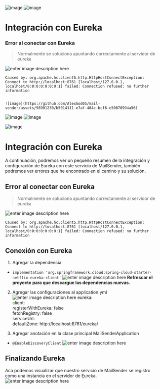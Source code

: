 
![image](https://github.com/AlexGod05/mail-sender/assets/56901230/89e92064-9b9e-41f0-88ae-20efcc1b6645)
![image](https://github.com/AlexGod05/mail-sender/assets/56901230/f67ad5a6-d745-41e2-ac6f-fad90c201184)

# Integración con Eureka
### Error al conectar con Eureka
> Normalmente se soluciona apuntando correctamente al servidor de eureka

![enter image description here](https://github.com/AlexGod05/mail-sender/assets/56901230/def6f0ae-9316-4b02-bbad-a381c751398e)   

    Caused by: org.apache.hc.client5.http.HttpHostConnectException: Connect to http://localhost:8761 [localhost/127.0.0.1, localhost/0:0:0:0:0:0:0:1] failed: Connection refused: no further information


    ![image](https://github.com/AlexGod05/mail-sender/assets/56901230/b5014111-e7af-484c-bcf6-e50878994a56)
![image](https://github.com/AlexGod05/mail-sender/assets/56901230/5ae7bcd7-78f5-4dfd-b269-a50437cea192)
![image](https://github.com/AlexGod05/mail-sender/assets/56901230/dd4ff561-ab19-47ff-ba9e-31eb1ee44bfe)


![image](https://github.com/AlexGod05/mail-sender/assets/56901230/194cf752-6f95-42dc-9870-f1c98a8028f8)


# Integración con Eureka

A continuación, podremos ver un pequeño resumen de la integración y configuración de Eureka con este servicio de MailSender, también podremos ver errores que he encontrado en el camino y su solución.

## Error al conectar con Eureka
> Normalmente se soluciona apuntando correctamente al servidor de eureka

![enter image description here](https://github.com/AlexGod05/mail-sender/assets/56901230/def6f0ae-9316-4b02-bbad-a381c751398e)   

    Caused by: org.apache.hc.client5.http.HttpHostConnectException: Connect to http://localhost:8761 [localhost/127.0.0.1, localhost/0:0:0:0:0:0:0:1] failed: Connection refused: no further information


 ## Conexión con Eureka
 1. Agregar la dependencia
 -  `implementation 'org.springframework.cloud:spring-cloud-starter-netflix-eureka-client'`
![enter image description here](https://github.com/AlexGod05/mail-sender/assets/56901230/5ae7bcd7-78f5-4dfd-b269-a50437cea192)
**Refrescar el proyecto para que descargue las dependencias nuevas.**

2. Agregar las configuraciones al application.yml
![enter image description here](https://github.com/AlexGod05/mail-sender/assets/56901230/dd4ff561-ab19-47ff-ba9e-31eb1ee44bfe)
eureka:  
  client:  
    registerWithEureka: false  
    fetchRegistry: false  
    serviceUrl:  
      defaultZone: http://localhost:8761/eureka/

3. Agregar anotación en la clase principal MailSenderApplication
- `@EnableDiscoveryClient`
![enter image description here](https://github.com/AlexGod05/mail-sender/assets/56901230/194cf752-6f95-42dc-9870-f1c98a8028f8)

## Finalizando Eureka

Aca podemos visualizar que nuestro servicio de MailSender se registro como una instancia en el servidor de Eureka.
![enter image description here](https://github.com/AlexGod05/mail-sender/assets/56901230/b5014111-e7af-484c-bcf6-e50878994a56)
